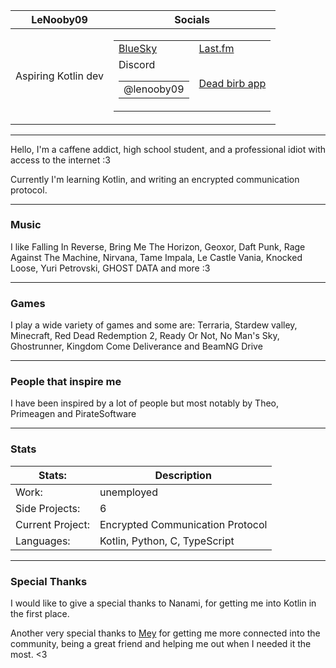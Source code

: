 |LeNooby09|Socials|
|-|-|
|Aspiring Kotlin dev|<table><tr><td>[BlueSky](https://bsky.app/profile/lenooby09.github.io)</td><td>[Last.fm](https://last.fm/user/lenooby09)</td></tr><tr><td><table><tr>Discord</tr><tr><td>@lenooby09</td></tr></table></td><td>[Dead birb app](https://twitter.com/lenooby09)</td></tr></table>|

---


Hello,
I'm a caffene addict, high school student, and a professional idiot with access to the internet :3

Currently I'm learning Kotlin, and writing an encrypted communication protocol.

---

### Music
I like Falling In Reverse, Bring Me The Horizon, Geoxor, Daft Punk, Rage Against The Machine, Nirvana, Tame Impala, Le Castle Vania, Knocked Loose, Yuri Petrovski, GHOST DATA and more :3

---

### Games
I play a wide variety of games and some are: Terraria, Stardew valley, Minecraft, Red Dead Redemption 2, Ready Or Not, No Man's Sky, Ghostrunner, Kingdom Come Deliverance and BeamNG Drive

---

### People that inspire me
I have been inspired by a lot of people but most notably by Theo, Primeagen and PirateSoftware

---

### Stats

|Stats:|Description|
|---|---|
|Work:|unemployed|
|Side Projects:|6|
|Current Project:|Encrypted Communication Protocol|
|Languages:|Kotlin, Python, C, TypeScript|

---

### Special Thanks
I would like to give a special thanks to Nanami, for getting me into Kotlin in the first place.


Another very special thanks to [Mey](https://lizainslie.dev) for getting me more connected into the community, being a great friend and helping me out when I needed it the most. <3
